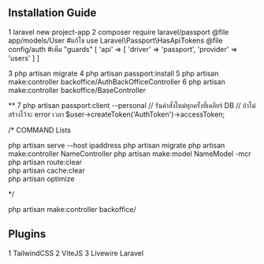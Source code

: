 ## Installation Guide
1 laravel new project-app
2 composer require laravel/passport
    @file app/models/User 
        #แก้ไข use Laravel\Passport\HasApiTokens
    @file config/auth
        #เพิ่ม "guards" [ 
            'api' => [
                'driver' => 'passport',
                'provider' => 'users'
            ]
        ]

3 php artisan migrate
4 php artisan passport:install
5 php artisan make:controller backoffice/AuthBackOfficeController
6 php artisan make:controller backoffice/BaseController

** 7 php artisan passport:client --personal 
  // รันคำสั่งใหม่ทุกครั้งที่เคลียร์ DB
  // ถ้าไม่สร้างไว้จะ error เวลา $user->createToken('AuthToken')->accessToken; 


/*  COMMAND Lists
 
php artisan serve --host ipaddress 
php artisan migrate
php artisan make:controller NameController
php artisan make:model NameModel -mcr   
php artisan route:clear   
php artisan cache:clear   
php artisan optimize

*/

php artisan make:controller backoffice/

## Plugins

1 TailwindCSS
2 ViteJS
3 Livewire Laravel
